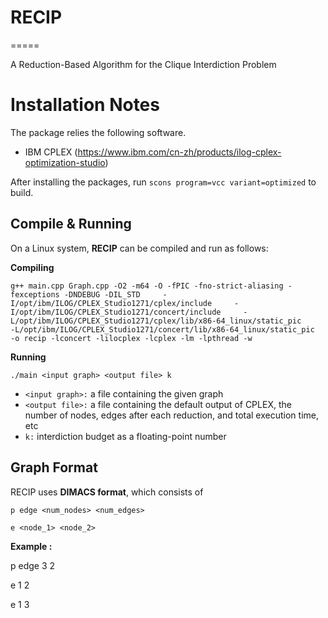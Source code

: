 # RECIP
=====

A Reduction-Based Algorithm for the Clique Interdiction Problem

Installation Notes
=====

The package relies the following software.
- IBM CPLEX (https://www.ibm.com/cn-zh/products/ilog-cplex-optimization-studio)

After installing the packages, run `scons program=vcc variant=optimized` to build.

## Compile & Running

On a Linux system, **RECIP** can be compiled and run as follows:

**Compiling**

`g++ main.cpp Graph.cpp -O2 -m64 -O -fPIC -fno-strict-aliasing -fexceptions -DNDEBUG -DIL_STD     -I/opt/ibm/ILOG/CPLEX_Studio1271/cplex/include     -I/opt/ibm/ILOG/CPLEX_Studio1271/concert/include     -L/opt/ibm/ILOG/CPLEX_Studio1271/cplex/lib/x86-64_linux/static_pic     -L/opt/ibm/ILOG/CPLEX_Studio1271/concert/lib/x86-64_linux/static_pic     -o recip -lconcert -lilocplex -lcplex -lm -lpthread -w`

**Running**

`./main <input graph> <output file> k`

- `<input graph>:` a file containing the given graph
- `<output file>:`  a file containing the default output of CPLEX, the number of nodes, edges after each reduction, and total execution time, etc
- `k:` interdiction budget as a floating-point number


## Graph Format

RECIP uses **DIMACS format**, which consists of

   `p edge <num_nodes> <num_edges>`

   `e <node_1> <node_2>`

**Example :**

p edge 3 2

e 1 2

e 1 3